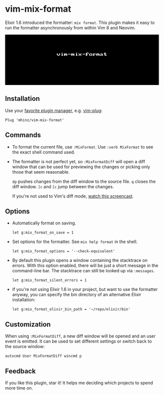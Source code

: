 # vim-mix-format

Elixir 1.6 introduced the formatter: `mix format`. This plugin makes it easy to
run the formatter asynchronously from within Vim 8 and Neovim.

![demo](demo.gif)

## Installation

Use your [favorite plugin manager](https://github.com/mhinz/vim-galore#managing-plugins), e.g.
[vim-plug](https://github.com/junegunn/vim-plug):

    Plug 'mhinz/vim-mix-format'

## Commands

* To format the current file, use `:MixFormat`. Use `:verb MixFormat` to see the
  exact shell command used.

* The formatter is not perfect yet, so `:MixFormatDiff` will open a diff window
  that can be used for previewing the changes or picking only those that seem
  reasonable.

  `dp` pushes changes from the diff window to the source file. `q` closes the diff
  window. `]c` and `[c` jump between the changes.

  If you're not used to Vim's diff mode, [watch this
  screencast](http://vimcasts.org/episodes/comparing-buffers-with-vimdiff).

## Options

* Automatically format on saving.

  ```vim
  let g:mix_format_on_save = 1
  ```

* Set options for the formatter. See `mix help format` in the shell.

  ```vim
  let g:mix_format_options = '--check-equivalent'
  ```

* By default this plugin opens a window containing the stacktrace on errors.
  With this option enabled, there will be just a short message in the
  command-line bar. The stacktrace can still be looked up via `:messages`.

  ```vim
  let g:mix_format_silent_errors = 1
  ```

* If you're not using Elixir 1.6 in your project, but want to use the formatter
  anyway, you can specify the bin directory of an alternative Elixir installation:

  ```vim
  let g:mix_format_elixir_bin_path = '~/repo/elixir/bin'
  ```

## Customization

When using `:MixFormatDiff`, a new diff window will be opened and an user event
is emitted. It can be used to set different settings or switch back to the
source window:

```vim
autocmd User MixFormatDiff wincmd p
```

## Feedback

If you like this plugin, star it! It helps me deciding which projects to spend
more time on.
